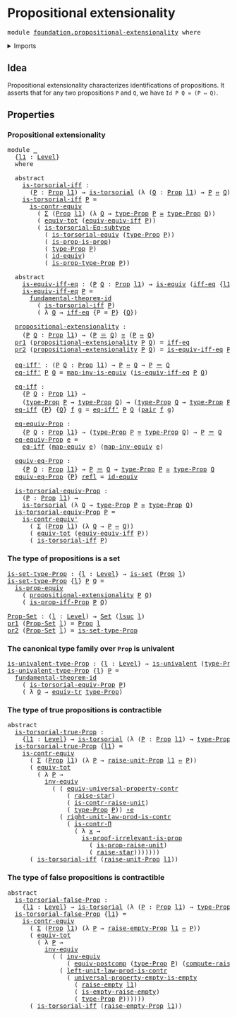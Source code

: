 # Propositional extensionality

<pre class="Agda"><a id="41" class="Keyword">module</a> <a id="48" href="foundation.propositional-extensionality.html" class="Module">foundation.propositional-extensionality</a> <a id="88" class="Keyword">where</a>
</pre>
<details><summary>Imports</summary>

<pre class="Agda"><a id="144" class="Keyword">open</a> <a id="149" class="Keyword">import</a> <a id="156" href="foundation.dependent-pair-types.html" class="Module">foundation.dependent-pair-types</a>
<a id="188" class="Keyword">open</a> <a id="193" class="Keyword">import</a> <a id="200" href="foundation.empty-types.html" class="Module">foundation.empty-types</a>
<a id="223" class="Keyword">open</a> <a id="228" class="Keyword">import</a> <a id="235" href="foundation.fundamental-theorem-of-identity-types.html" class="Module">foundation.fundamental-theorem-of-identity-types</a>
<a id="284" class="Keyword">open</a> <a id="289" class="Keyword">import</a> <a id="296" href="foundation.logical-equivalences.html" class="Module">foundation.logical-equivalences</a>
<a id="328" class="Keyword">open</a> <a id="333" class="Keyword">import</a> <a id="340" href="foundation.negation.html" class="Module">foundation.negation</a>
<a id="360" class="Keyword">open</a> <a id="365" class="Keyword">import</a> <a id="372" href="foundation.postcomposition-functions.html" class="Module">foundation.postcomposition-functions</a>
<a id="409" class="Keyword">open</a> <a id="414" class="Keyword">import</a> <a id="421" href="foundation.raising-universe-levels.html" class="Module">foundation.raising-universe-levels</a>
<a id="456" class="Keyword">open</a> <a id="461" class="Keyword">import</a> <a id="468" href="foundation.subtype-identity-principle.html" class="Module">foundation.subtype-identity-principle</a>
<a id="506" class="Keyword">open</a> <a id="511" class="Keyword">import</a> <a id="518" href="foundation.transport-along-identifications.html" class="Module">foundation.transport-along-identifications</a>
<a id="561" class="Keyword">open</a> <a id="566" class="Keyword">import</a> <a id="573" href="foundation.type-arithmetic-cartesian-product-types.html" class="Module">foundation.type-arithmetic-cartesian-product-types</a>
<a id="624" class="Keyword">open</a> <a id="629" class="Keyword">import</a> <a id="636" href="foundation.unit-type.html" class="Module">foundation.unit-type</a>
<a id="657" class="Keyword">open</a> <a id="662" class="Keyword">import</a> <a id="669" href="foundation.univalence.html" class="Module">foundation.univalence</a>
<a id="691" class="Keyword">open</a> <a id="696" class="Keyword">import</a> <a id="703" href="foundation.univalent-type-families.html" class="Module">foundation.univalent-type-families</a>
<a id="738" class="Keyword">open</a> <a id="743" class="Keyword">import</a> <a id="750" href="foundation.universal-property-contractible-types.html" class="Module">foundation.universal-property-contractible-types</a>
<a id="799" class="Keyword">open</a> <a id="804" class="Keyword">import</a> <a id="811" href="foundation.universal-property-empty-type.html" class="Module">foundation.universal-property-empty-type</a>
<a id="852" class="Keyword">open</a> <a id="857" class="Keyword">import</a> <a id="864" href="foundation.universe-levels.html" class="Module">foundation.universe-levels</a>

<a id="892" class="Keyword">open</a> <a id="897" class="Keyword">import</a> <a id="904" href="foundation-core.contractible-types.html" class="Module">foundation-core.contractible-types</a>
<a id="939" class="Keyword">open</a> <a id="944" class="Keyword">import</a> <a id="951" href="foundation-core.equivalences.html" class="Module">foundation-core.equivalences</a>
<a id="980" class="Keyword">open</a> <a id="985" class="Keyword">import</a> <a id="992" href="foundation-core.functoriality-dependent-pair-types.html" class="Module">foundation-core.functoriality-dependent-pair-types</a>
<a id="1043" class="Keyword">open</a> <a id="1048" class="Keyword">import</a> <a id="1055" href="foundation-core.identity-types.html" class="Module">foundation-core.identity-types</a>
<a id="1086" class="Keyword">open</a> <a id="1091" class="Keyword">import</a> <a id="1098" href="foundation-core.propositions.html" class="Module">foundation-core.propositions</a>
<a id="1127" class="Keyword">open</a> <a id="1132" class="Keyword">import</a> <a id="1139" href="foundation-core.sets.html" class="Module">foundation-core.sets</a>
<a id="1160" class="Keyword">open</a> <a id="1165" class="Keyword">import</a> <a id="1172" href="foundation-core.torsorial-type-families.html" class="Module">foundation-core.torsorial-type-families</a>
</pre>
</details>

## Idea

Propositional extensionality characterizes identifications of propositions. It
asserts that for any two propositions `P` and `Q`, we have `Id P Q ≃ (P ⇔ Q)`.

## Properties

### Propositional extensionality

<pre class="Agda"><a id="1454" class="Keyword">module</a> <a id="1461" href="foundation.propositional-extensionality.html#1461" class="Module">_</a>
  <a id="1465" class="Symbol">{</a><a id="1466" href="foundation.propositional-extensionality.html#1466" class="Bound">l1</a> <a id="1469" class="Symbol">:</a> <a id="1471" href="Agda.Primitive.html#742" class="Postulate">Level</a><a id="1476" class="Symbol">}</a>
  <a id="1480" class="Keyword">where</a>

  <a id="1489" class="Keyword">abstract</a>
    <a id="1502" href="foundation.propositional-extensionality.html#1502" class="Function">is-torsorial-iff</a> <a id="1519" class="Symbol">:</a>
      <a id="1527" class="Symbol">(</a><a id="1528" href="foundation.propositional-extensionality.html#1528" class="Bound">P</a> <a id="1530" class="Symbol">:</a> <a id="1532" href="foundation-core.propositions.html#949" class="Function">Prop</a> <a id="1537" href="foundation.propositional-extensionality.html#1466" class="Bound">l1</a><a id="1539" class="Symbol">)</a> <a id="1541" class="Symbol">→</a> <a id="1543" href="foundation-core.torsorial-type-families.html#1012" class="Function">is-torsorial</a> <a id="1556" class="Symbol">(λ</a> <a id="1559" class="Symbol">(</a><a id="1560" href="foundation.propositional-extensionality.html#1560" class="Bound">Q</a> <a id="1562" class="Symbol">:</a> <a id="1564" href="foundation-core.propositions.html#949" class="Function">Prop</a> <a id="1569" href="foundation.propositional-extensionality.html#1466" class="Bound">l1</a><a id="1571" class="Symbol">)</a> <a id="1573" class="Symbol">→</a> <a id="1575" href="foundation.propositional-extensionality.html#1528" class="Bound">P</a> <a id="1577" href="foundation.logical-equivalences.html#2085" class="Function Operator">⇔</a> <a id="1579" href="foundation.propositional-extensionality.html#1560" class="Bound">Q</a><a id="1580" class="Symbol">)</a>
    <a id="1586" href="foundation.propositional-extensionality.html#1502" class="Function">is-torsorial-iff</a> <a id="1603" href="foundation.propositional-extensionality.html#1603" class="Bound">P</a> <a id="1605" class="Symbol">=</a>
      <a id="1613" href="foundation-core.contractible-types.html#3616" class="Function">is-contr-equiv</a>
        <a id="1636" class="Symbol">(</a> <a id="1638" href="foundation.dependent-pair-types.html#505" class="Record">Σ</a> <a id="1640" class="Symbol">(</a><a id="1641" href="foundation-core.propositions.html#949" class="Function">Prop</a> <a id="1646" href="foundation.propositional-extensionality.html#1466" class="Bound">l1</a><a id="1648" class="Symbol">)</a> <a id="1650" class="Symbol">(λ</a> <a id="1653" href="foundation.propositional-extensionality.html#1653" class="Bound">Q</a> <a id="1655" class="Symbol">→</a> <a id="1657" href="foundation-core.propositions.html#1045" class="Function">type-Prop</a> <a id="1667" href="foundation.propositional-extensionality.html#1603" class="Bound">P</a> <a id="1669" href="foundation-core.equivalences.html#2669" class="Function Operator">≃</a> <a id="1671" href="foundation-core.propositions.html#1045" class="Function">type-Prop</a> <a id="1681" href="foundation.propositional-extensionality.html#1653" class="Bound">Q</a><a id="1682" class="Symbol">))</a>
        <a id="1693" class="Symbol">(</a> <a id="1695" href="foundation-core.functoriality-dependent-pair-types.html#6989" class="Function">equiv-tot</a> <a id="1705" class="Symbol">(</a><a id="1706" href="foundation.logical-equivalences.html#5125" class="Function">equiv-equiv-iff</a> <a id="1722" href="foundation.propositional-extensionality.html#1603" class="Bound">P</a><a id="1723" class="Symbol">))</a>
        <a id="1734" class="Symbol">(</a> <a id="1736" href="foundation.subtype-identity-principle.html#1328" class="Function">is-torsorial-Eq-subtype</a>
          <a id="1770" class="Symbol">(</a> <a id="1772" href="foundation.univalence.html#3061" class="Function">is-torsorial-equiv</a> <a id="1791" class="Symbol">(</a><a id="1792" href="foundation-core.propositions.html#1045" class="Function">type-Prop</a> <a id="1802" href="foundation.propositional-extensionality.html#1603" class="Bound">P</a><a id="1803" class="Symbol">))</a>
          <a id="1816" class="Symbol">(</a> <a id="1818" href="foundation-core.propositions.html#10171" class="Function">is-prop-is-prop</a><a id="1833" class="Symbol">)</a>
          <a id="1845" class="Symbol">(</a> <a id="1847" href="foundation-core.propositions.html#1045" class="Function">type-Prop</a> <a id="1857" href="foundation.propositional-extensionality.html#1603" class="Bound">P</a><a id="1858" class="Symbol">)</a>
          <a id="1870" class="Symbol">(</a> <a id="1872" href="foundation-core.equivalences.html#4037" class="Function">id-equiv</a><a id="1880" class="Symbol">)</a>
          <a id="1892" class="Symbol">(</a> <a id="1894" href="foundation-core.propositions.html#1109" class="Function">is-prop-type-Prop</a> <a id="1912" href="foundation.propositional-extensionality.html#1603" class="Bound">P</a><a id="1913" class="Symbol">))</a>

  <a id="1919" class="Keyword">abstract</a>
    <a id="1932" href="foundation.propositional-extensionality.html#1932" class="Function">is-equiv-iff-eq</a> <a id="1948" class="Symbol">:</a> <a id="1950" class="Symbol">(</a><a id="1951" href="foundation.propositional-extensionality.html#1951" class="Bound">P</a> <a id="1953" href="foundation.propositional-extensionality.html#1953" class="Bound">Q</a> <a id="1955" class="Symbol">:</a> <a id="1957" href="foundation-core.propositions.html#949" class="Function">Prop</a> <a id="1962" href="foundation.propositional-extensionality.html#1466" class="Bound">l1</a><a id="1964" class="Symbol">)</a> <a id="1966" class="Symbol">→</a> <a id="1968" href="foundation-core.equivalences.html#1647" class="Function">is-equiv</a> <a id="1977" class="Symbol">(</a><a id="1978" href="foundation.logical-equivalences.html#4679" class="Function">iff-eq</a> <a id="1985" class="Symbol">{</a><a id="1986" href="foundation.propositional-extensionality.html#1466" class="Bound">l1</a><a id="1988" class="Symbol">}</a> <a id="1990" class="Symbol">{</a><a id="1991" href="foundation.propositional-extensionality.html#1951" class="Bound">P</a><a id="1992" class="Symbol">}</a> <a id="1994" class="Symbol">{</a><a id="1995" href="foundation.propositional-extensionality.html#1953" class="Bound">Q</a><a id="1996" class="Symbol">})</a>
    <a id="2003" href="foundation.propositional-extensionality.html#1932" class="Function">is-equiv-iff-eq</a> <a id="2019" href="foundation.propositional-extensionality.html#2019" class="Bound">P</a> <a id="2021" class="Symbol">=</a>
      <a id="2029" href="foundation.fundamental-theorem-of-identity-types.html#1950" class="Function">fundamental-theorem-id</a>
        <a id="2060" class="Symbol">(</a> <a id="2062" href="foundation.propositional-extensionality.html#1502" class="Function">is-torsorial-iff</a> <a id="2079" href="foundation.propositional-extensionality.html#2019" class="Bound">P</a><a id="2080" class="Symbol">)</a>
        <a id="2090" class="Symbol">(</a> <a id="2092" class="Symbol">λ</a> <a id="2094" href="foundation.propositional-extensionality.html#2094" class="Bound">Q</a> <a id="2096" class="Symbol">→</a> <a id="2098" href="foundation.logical-equivalences.html#4679" class="Function">iff-eq</a> <a id="2105" class="Symbol">{</a><a id="2106" class="Argument">P</a> <a id="2108" class="Symbol">=</a> <a id="2110" href="foundation.propositional-extensionality.html#2019" class="Bound">P</a><a id="2111" class="Symbol">}</a> <a id="2113" class="Symbol">{</a><a id="2114" href="foundation.propositional-extensionality.html#2094" class="Bound">Q</a><a id="2115" class="Symbol">})</a>

  <a id="2121" href="foundation.propositional-extensionality.html#2121" class="Function">propositional-extensionality</a> <a id="2150" class="Symbol">:</a>
    <a id="2156" class="Symbol">(</a><a id="2157" href="foundation.propositional-extensionality.html#2157" class="Bound">P</a> <a id="2159" href="foundation.propositional-extensionality.html#2159" class="Bound">Q</a> <a id="2161" class="Symbol">:</a> <a id="2163" href="foundation-core.propositions.html#949" class="Function">Prop</a> <a id="2168" href="foundation.propositional-extensionality.html#1466" class="Bound">l1</a><a id="2170" class="Symbol">)</a> <a id="2172" class="Symbol">→</a> <a id="2174" class="Symbol">(</a><a id="2175" href="foundation.propositional-extensionality.html#2157" class="Bound">P</a> <a id="2177" href="foundation-core.identity-types.html#1953" class="Function Operator">＝</a> <a id="2179" href="foundation.propositional-extensionality.html#2159" class="Bound">Q</a><a id="2180" class="Symbol">)</a> <a id="2182" href="foundation-core.equivalences.html#2669" class="Function Operator">≃</a> <a id="2184" class="Symbol">(</a><a id="2185" href="foundation.propositional-extensionality.html#2157" class="Bound">P</a> <a id="2187" href="foundation.logical-equivalences.html#2085" class="Function Operator">⇔</a> <a id="2189" href="foundation.propositional-extensionality.html#2159" class="Bound">Q</a><a id="2190" class="Symbol">)</a>
  <a id="2194" href="foundation.dependent-pair-types.html#603" class="Field">pr1</a> <a id="2198" class="Symbol">(</a><a id="2199" href="foundation.propositional-extensionality.html#2121" class="Function">propositional-extensionality</a> <a id="2228" href="foundation.propositional-extensionality.html#2228" class="Bound">P</a> <a id="2230" href="foundation.propositional-extensionality.html#2230" class="Bound">Q</a><a id="2231" class="Symbol">)</a> <a id="2233" class="Symbol">=</a> <a id="2235" href="foundation.logical-equivalences.html#4679" class="Function">iff-eq</a>
  <a id="2244" href="foundation.dependent-pair-types.html#615" class="Field">pr2</a> <a id="2248" class="Symbol">(</a><a id="2249" href="foundation.propositional-extensionality.html#2121" class="Function">propositional-extensionality</a> <a id="2278" href="foundation.propositional-extensionality.html#2278" class="Bound">P</a> <a id="2280" href="foundation.propositional-extensionality.html#2280" class="Bound">Q</a><a id="2281" class="Symbol">)</a> <a id="2283" class="Symbol">=</a> <a id="2285" href="foundation.propositional-extensionality.html#1932" class="Function">is-equiv-iff-eq</a> <a id="2301" href="foundation.propositional-extensionality.html#2278" class="Bound">P</a> <a id="2303" href="foundation.propositional-extensionality.html#2280" class="Bound">Q</a>

  <a id="2308" href="foundation.propositional-extensionality.html#2308" class="Function">eq-iff&#39;</a> <a id="2316" class="Symbol">:</a> <a id="2318" class="Symbol">(</a><a id="2319" href="foundation.propositional-extensionality.html#2319" class="Bound">P</a> <a id="2321" href="foundation.propositional-extensionality.html#2321" class="Bound">Q</a> <a id="2323" class="Symbol">:</a> <a id="2325" href="foundation-core.propositions.html#949" class="Function">Prop</a> <a id="2330" href="foundation.propositional-extensionality.html#1466" class="Bound">l1</a><a id="2332" class="Symbol">)</a> <a id="2334" class="Symbol">→</a> <a id="2336" href="foundation.propositional-extensionality.html#2319" class="Bound">P</a> <a id="2338" href="foundation.logical-equivalences.html#2085" class="Function Operator">⇔</a> <a id="2340" href="foundation.propositional-extensionality.html#2321" class="Bound">Q</a> <a id="2342" class="Symbol">→</a> <a id="2344" href="foundation.propositional-extensionality.html#2319" class="Bound">P</a> <a id="2346" href="foundation-core.identity-types.html#1953" class="Function Operator">＝</a> <a id="2348" href="foundation.propositional-extensionality.html#2321" class="Bound">Q</a>
  <a id="2352" href="foundation.propositional-extensionality.html#2308" class="Function">eq-iff&#39;</a> <a id="2360" href="foundation.propositional-extensionality.html#2360" class="Bound">P</a> <a id="2362" href="foundation.propositional-extensionality.html#2362" class="Bound">Q</a> <a id="2364" class="Symbol">=</a> <a id="2366" href="foundation-core.equivalences.html#6669" class="Function">map-inv-is-equiv</a> <a id="2383" class="Symbol">(</a><a id="2384" href="foundation.propositional-extensionality.html#1932" class="Function">is-equiv-iff-eq</a> <a id="2400" href="foundation.propositional-extensionality.html#2360" class="Bound">P</a> <a id="2402" href="foundation.propositional-extensionality.html#2362" class="Bound">Q</a><a id="2403" class="Symbol">)</a>

  <a id="2408" href="foundation.propositional-extensionality.html#2408" class="Function">eq-iff</a> <a id="2415" class="Symbol">:</a>
    <a id="2421" class="Symbol">{</a><a id="2422" href="foundation.propositional-extensionality.html#2422" class="Bound">P</a> <a id="2424" href="foundation.propositional-extensionality.html#2424" class="Bound">Q</a> <a id="2426" class="Symbol">:</a> <a id="2428" href="foundation-core.propositions.html#949" class="Function">Prop</a> <a id="2433" href="foundation.propositional-extensionality.html#1466" class="Bound">l1</a><a id="2435" class="Symbol">}</a> <a id="2437" class="Symbol">→</a>
    <a id="2443" class="Symbol">(</a><a id="2444" href="foundation-core.propositions.html#1045" class="Function">type-Prop</a> <a id="2454" href="foundation.propositional-extensionality.html#2422" class="Bound">P</a> <a id="2456" class="Symbol">→</a> <a id="2458" href="foundation-core.propositions.html#1045" class="Function">type-Prop</a> <a id="2468" href="foundation.propositional-extensionality.html#2424" class="Bound">Q</a><a id="2469" class="Symbol">)</a> <a id="2471" class="Symbol">→</a> <a id="2473" class="Symbol">(</a><a id="2474" href="foundation-core.propositions.html#1045" class="Function">type-Prop</a> <a id="2484" href="foundation.propositional-extensionality.html#2424" class="Bound">Q</a> <a id="2486" class="Symbol">→</a> <a id="2488" href="foundation-core.propositions.html#1045" class="Function">type-Prop</a> <a id="2498" href="foundation.propositional-extensionality.html#2422" class="Bound">P</a><a id="2499" class="Symbol">)</a> <a id="2501" class="Symbol">→</a> <a id="2503" href="foundation.propositional-extensionality.html#2422" class="Bound">P</a> <a id="2505" href="foundation-core.identity-types.html#1953" class="Function Operator">＝</a> <a id="2507" href="foundation.propositional-extensionality.html#2424" class="Bound">Q</a>
  <a id="2511" href="foundation.propositional-extensionality.html#2408" class="Function">eq-iff</a> <a id="2518" class="Symbol">{</a><a id="2519" href="foundation.propositional-extensionality.html#2519" class="Bound">P</a><a id="2520" class="Symbol">}</a> <a id="2522" class="Symbol">{</a><a id="2523" href="foundation.propositional-extensionality.html#2523" class="Bound">Q</a><a id="2524" class="Symbol">}</a> <a id="2526" href="foundation.propositional-extensionality.html#2526" class="Bound">f</a> <a id="2528" href="foundation.propositional-extensionality.html#2528" class="Bound">g</a> <a id="2530" class="Symbol">=</a> <a id="2532" href="foundation.propositional-extensionality.html#2308" class="Function">eq-iff&#39;</a> <a id="2540" href="foundation.propositional-extensionality.html#2519" class="Bound">P</a> <a id="2542" href="foundation.propositional-extensionality.html#2523" class="Bound">Q</a> <a id="2544" class="Symbol">(</a><a id="2545" href="foundation.dependent-pair-types.html#586" class="InductiveConstructor">pair</a> <a id="2550" href="foundation.propositional-extensionality.html#2526" class="Bound">f</a> <a id="2552" href="foundation.propositional-extensionality.html#2528" class="Bound">g</a><a id="2553" class="Symbol">)</a>

  <a id="2558" href="foundation.propositional-extensionality.html#2558" class="Function">eq-equiv-Prop</a> <a id="2572" class="Symbol">:</a>
    <a id="2578" class="Symbol">{</a><a id="2579" href="foundation.propositional-extensionality.html#2579" class="Bound">P</a> <a id="2581" href="foundation.propositional-extensionality.html#2581" class="Bound">Q</a> <a id="2583" class="Symbol">:</a> <a id="2585" href="foundation-core.propositions.html#949" class="Function">Prop</a> <a id="2590" href="foundation.propositional-extensionality.html#1466" class="Bound">l1</a><a id="2592" class="Symbol">}</a> <a id="2594" class="Symbol">→</a> <a id="2596" class="Symbol">(</a><a id="2597" href="foundation-core.propositions.html#1045" class="Function">type-Prop</a> <a id="2607" href="foundation.propositional-extensionality.html#2579" class="Bound">P</a> <a id="2609" href="foundation-core.equivalences.html#2669" class="Function Operator">≃</a> <a id="2611" href="foundation-core.propositions.html#1045" class="Function">type-Prop</a> <a id="2621" href="foundation.propositional-extensionality.html#2581" class="Bound">Q</a><a id="2622" class="Symbol">)</a> <a id="2624" class="Symbol">→</a> <a id="2626" href="foundation.propositional-extensionality.html#2579" class="Bound">P</a> <a id="2628" href="foundation-core.identity-types.html#1953" class="Function Operator">＝</a> <a id="2630" href="foundation.propositional-extensionality.html#2581" class="Bound">Q</a>
  <a id="2634" href="foundation.propositional-extensionality.html#2558" class="Function">eq-equiv-Prop</a> <a id="2648" href="foundation.propositional-extensionality.html#2648" class="Bound">e</a> <a id="2650" class="Symbol">=</a>
    <a id="2656" href="foundation.propositional-extensionality.html#2408" class="Function">eq-iff</a> <a id="2663" class="Symbol">(</a><a id="2664" href="foundation-core.equivalences.html#2869" class="Function">map-equiv</a> <a id="2674" href="foundation.propositional-extensionality.html#2648" class="Bound">e</a><a id="2675" class="Symbol">)</a> <a id="2677" class="Symbol">(</a><a id="2678" href="foundation-core.equivalences.html#7679" class="Function">map-inv-equiv</a> <a id="2692" href="foundation.propositional-extensionality.html#2648" class="Bound">e</a><a id="2693" class="Symbol">)</a>

  <a id="2698" href="foundation.propositional-extensionality.html#2698" class="Function">equiv-eq-Prop</a> <a id="2712" class="Symbol">:</a>
    <a id="2718" class="Symbol">{</a><a id="2719" href="foundation.propositional-extensionality.html#2719" class="Bound">P</a> <a id="2721" href="foundation.propositional-extensionality.html#2721" class="Bound">Q</a> <a id="2723" class="Symbol">:</a> <a id="2725" href="foundation-core.propositions.html#949" class="Function">Prop</a> <a id="2730" href="foundation.propositional-extensionality.html#1466" class="Bound">l1</a><a id="2732" class="Symbol">}</a> <a id="2734" class="Symbol">→</a> <a id="2736" href="foundation.propositional-extensionality.html#2719" class="Bound">P</a> <a id="2738" href="foundation-core.identity-types.html#1953" class="Function Operator">＝</a> <a id="2740" href="foundation.propositional-extensionality.html#2721" class="Bound">Q</a> <a id="2742" class="Symbol">→</a> <a id="2744" href="foundation-core.propositions.html#1045" class="Function">type-Prop</a> <a id="2754" href="foundation.propositional-extensionality.html#2719" class="Bound">P</a> <a id="2756" href="foundation-core.equivalences.html#2669" class="Function Operator">≃</a> <a id="2758" href="foundation-core.propositions.html#1045" class="Function">type-Prop</a> <a id="2768" href="foundation.propositional-extensionality.html#2721" class="Bound">Q</a>
  <a id="2772" href="foundation.propositional-extensionality.html#2698" class="Function">equiv-eq-Prop</a> <a id="2786" class="Symbol">{</a><a id="2787" href="foundation.propositional-extensionality.html#2787" class="Bound">P</a><a id="2788" class="Symbol">}</a> <a id="2790" href="foundation-core.identity-types.html#1922" class="InductiveConstructor">refl</a> <a id="2795" class="Symbol">=</a> <a id="2797" href="foundation-core.equivalences.html#4037" class="Function">id-equiv</a>

  <a id="2809" href="foundation.propositional-extensionality.html#2809" class="Function">is-torsorial-equiv-Prop</a> <a id="2833" class="Symbol">:</a>
    <a id="2839" class="Symbol">(</a><a id="2840" href="foundation.propositional-extensionality.html#2840" class="Bound">P</a> <a id="2842" class="Symbol">:</a> <a id="2844" href="foundation-core.propositions.html#949" class="Function">Prop</a> <a id="2849" href="foundation.propositional-extensionality.html#1466" class="Bound">l1</a><a id="2851" class="Symbol">)</a> <a id="2853" class="Symbol">→</a>
    <a id="2859" href="foundation-core.torsorial-type-families.html#1012" class="Function">is-torsorial</a> <a id="2872" class="Symbol">(λ</a> <a id="2875" href="foundation.propositional-extensionality.html#2875" class="Bound">Q</a> <a id="2877" class="Symbol">→</a> <a id="2879" href="foundation-core.propositions.html#1045" class="Function">type-Prop</a> <a id="2889" href="foundation.propositional-extensionality.html#2840" class="Bound">P</a> <a id="2891" href="foundation-core.equivalences.html#2669" class="Function Operator">≃</a> <a id="2893" href="foundation-core.propositions.html#1045" class="Function">type-Prop</a> <a id="2903" href="foundation.propositional-extensionality.html#2875" class="Bound">Q</a><a id="2904" class="Symbol">)</a>
  <a id="2908" href="foundation.propositional-extensionality.html#2809" class="Function">is-torsorial-equiv-Prop</a> <a id="2932" href="foundation.propositional-extensionality.html#2932" class="Bound">P</a> <a id="2934" class="Symbol">=</a>
    <a id="2940" href="foundation-core.contractible-types.html#4125" class="Function">is-contr-equiv&#39;</a>
      <a id="2962" class="Symbol">(</a> <a id="2964" href="foundation.dependent-pair-types.html#505" class="Record">Σ</a> <a id="2966" class="Symbol">(</a><a id="2967" href="foundation-core.propositions.html#949" class="Function">Prop</a> <a id="2972" href="foundation.propositional-extensionality.html#1466" class="Bound">l1</a><a id="2974" class="Symbol">)</a> <a id="2976" class="Symbol">(λ</a> <a id="2979" href="foundation.propositional-extensionality.html#2979" class="Bound">Q</a> <a id="2981" class="Symbol">→</a> <a id="2983" href="foundation.propositional-extensionality.html#2932" class="Bound">P</a> <a id="2985" href="foundation.logical-equivalences.html#2085" class="Function Operator">⇔</a> <a id="2987" href="foundation.propositional-extensionality.html#2979" class="Bound">Q</a><a id="2988" class="Symbol">))</a>
      <a id="2997" class="Symbol">(</a> <a id="2999" href="foundation-core.functoriality-dependent-pair-types.html#6989" class="Function">equiv-tot</a> <a id="3009" class="Symbol">(</a><a id="3010" href="foundation.logical-equivalences.html#5125" class="Function">equiv-equiv-iff</a> <a id="3026" href="foundation.propositional-extensionality.html#2932" class="Bound">P</a><a id="3027" class="Symbol">))</a>
      <a id="3036" class="Symbol">(</a> <a id="3038" href="foundation.propositional-extensionality.html#1502" class="Function">is-torsorial-iff</a> <a id="3055" href="foundation.propositional-extensionality.html#2932" class="Bound">P</a><a id="3056" class="Symbol">)</a>
</pre>
### The type of propositions is a set

<pre class="Agda"><a id="is-set-type-Prop"></a><a id="3110" href="foundation.propositional-extensionality.html#3110" class="Function">is-set-type-Prop</a> <a id="3127" class="Symbol">:</a> <a id="3129" class="Symbol">{</a><a id="3130" href="foundation.propositional-extensionality.html#3130" class="Bound">l</a> <a id="3132" class="Symbol">:</a> <a id="3134" href="Agda.Primitive.html#742" class="Postulate">Level</a><a id="3139" class="Symbol">}</a> <a id="3141" class="Symbol">→</a> <a id="3143" href="foundation-core.sets.html#614" class="Function">is-set</a> <a id="3150" class="Symbol">(</a><a id="3151" href="foundation-core.propositions.html#949" class="Function">Prop</a> <a id="3156" href="foundation.propositional-extensionality.html#3130" class="Bound">l</a><a id="3157" class="Symbol">)</a>
<a id="3159" href="foundation.propositional-extensionality.html#3110" class="Function">is-set-type-Prop</a> <a id="3176" class="Symbol">{</a><a id="3177" href="foundation.propositional-extensionality.html#3177" class="Bound">l</a><a id="3178" class="Symbol">}</a> <a id="3180" href="foundation.propositional-extensionality.html#3180" class="Bound">P</a> <a id="3182" href="foundation.propositional-extensionality.html#3182" class="Bound">Q</a> <a id="3184" class="Symbol">=</a>
  <a id="3188" href="foundation-core.propositions.html#4068" class="Function">is-prop-equiv</a>
    <a id="3206" class="Symbol">(</a> <a id="3208" href="foundation.propositional-extensionality.html#2121" class="Function">propositional-extensionality</a> <a id="3237" href="foundation.propositional-extensionality.html#3180" class="Bound">P</a> <a id="3239" href="foundation.propositional-extensionality.html#3182" class="Bound">Q</a><a id="3240" class="Symbol">)</a>
    <a id="3246" class="Symbol">(</a> <a id="3248" href="foundation.logical-equivalences.html#1788" class="Function">is-prop-iff-Prop</a> <a id="3265" href="foundation.propositional-extensionality.html#3180" class="Bound">P</a> <a id="3267" href="foundation.propositional-extensionality.html#3182" class="Bound">Q</a><a id="3268" class="Symbol">)</a>

<a id="Prop-Set"></a><a id="3271" href="foundation.propositional-extensionality.html#3271" class="Function">Prop-Set</a> <a id="3280" class="Symbol">:</a> <a id="3282" class="Symbol">(</a><a id="3283" href="foundation.propositional-extensionality.html#3283" class="Bound">l</a> <a id="3285" class="Symbol">:</a> <a id="3287" href="Agda.Primitive.html#742" class="Postulate">Level</a><a id="3292" class="Symbol">)</a> <a id="3294" class="Symbol">→</a> <a id="3296" href="foundation-core.sets.html#689" class="Function">Set</a> <a id="3300" class="Symbol">(</a><a id="3301" href="Agda.Primitive.html#931" class="Primitive">lsuc</a> <a id="3306" href="foundation.propositional-extensionality.html#3283" class="Bound">l</a><a id="3307" class="Symbol">)</a>
<a id="3309" href="foundation.dependent-pair-types.html#603" class="Field">pr1</a> <a id="3313" class="Symbol">(</a><a id="3314" href="foundation.propositional-extensionality.html#3271" class="Function">Prop-Set</a> <a id="3323" href="foundation.propositional-extensionality.html#3323" class="Bound">l</a><a id="3324" class="Symbol">)</a> <a id="3326" class="Symbol">=</a> <a id="3328" href="foundation-core.propositions.html#949" class="Function">Prop</a> <a id="3333" href="foundation.propositional-extensionality.html#3323" class="Bound">l</a>
<a id="3335" href="foundation.dependent-pair-types.html#615" class="Field">pr2</a> <a id="3339" class="Symbol">(</a><a id="3340" href="foundation.propositional-extensionality.html#3271" class="Function">Prop-Set</a> <a id="3349" href="foundation.propositional-extensionality.html#3349" class="Bound">l</a><a id="3350" class="Symbol">)</a> <a id="3352" class="Symbol">=</a> <a id="3354" href="foundation.propositional-extensionality.html#3110" class="Function">is-set-type-Prop</a>
</pre>
### The canonical type family over `Prop` is univalent

<pre class="Agda"><a id="is-univalent-type-Prop"></a><a id="3440" href="foundation.propositional-extensionality.html#3440" class="Function">is-univalent-type-Prop</a> <a id="3463" class="Symbol">:</a> <a id="3465" class="Symbol">{</a><a id="3466" href="foundation.propositional-extensionality.html#3466" class="Bound">l</a> <a id="3468" class="Symbol">:</a> <a id="3470" href="Agda.Primitive.html#742" class="Postulate">Level</a><a id="3475" class="Symbol">}</a> <a id="3477" class="Symbol">→</a> <a id="3479" href="foundation.univalent-type-families.html#514" class="Function">is-univalent</a> <a id="3492" class="Symbol">(</a><a id="3493" href="foundation-core.propositions.html#1045" class="Function">type-Prop</a> <a id="3503" class="Symbol">{</a><a id="3504" href="foundation.propositional-extensionality.html#3466" class="Bound">l</a><a id="3505" class="Symbol">})</a>
<a id="3508" href="foundation.propositional-extensionality.html#3440" class="Function">is-univalent-type-Prop</a> <a id="3531" class="Symbol">{</a><a id="3532" href="foundation.propositional-extensionality.html#3532" class="Bound">l</a><a id="3533" class="Symbol">}</a> <a id="3535" href="foundation.propositional-extensionality.html#3535" class="Bound">P</a> <a id="3537" class="Symbol">=</a>
  <a id="3541" href="foundation.fundamental-theorem-of-identity-types.html#1950" class="Function">fundamental-theorem-id</a>
    <a id="3568" class="Symbol">(</a> <a id="3570" href="foundation.propositional-extensionality.html#2809" class="Function">is-torsorial-equiv-Prop</a> <a id="3594" href="foundation.propositional-extensionality.html#3535" class="Bound">P</a><a id="3595" class="Symbol">)</a>
    <a id="3601" class="Symbol">(</a> <a id="3603" class="Symbol">λ</a> <a id="3605" href="foundation.propositional-extensionality.html#3605" class="Bound">Q</a> <a id="3607" class="Symbol">→</a> <a id="3609" href="foundation.transport-along-identifications.html#1450" class="Function">equiv-tr</a> <a id="3618" href="foundation-core.propositions.html#1045" class="Function">type-Prop</a><a id="3627" class="Symbol">)</a>
</pre>
### The type of true propositions is contractible

<pre class="Agda"><a id="3693" class="Keyword">abstract</a>
  <a id="is-torsorial-true-Prop"></a><a id="3704" href="foundation.propositional-extensionality.html#3704" class="Function">is-torsorial-true-Prop</a> <a id="3727" class="Symbol">:</a>
    <a id="3733" class="Symbol">{</a><a id="3734" href="foundation.propositional-extensionality.html#3734" class="Bound">l1</a> <a id="3737" class="Symbol">:</a> <a id="3739" href="Agda.Primitive.html#742" class="Postulate">Level</a><a id="3744" class="Symbol">}</a> <a id="3746" class="Symbol">→</a> <a id="3748" href="foundation-core.torsorial-type-families.html#1012" class="Function">is-torsorial</a> <a id="3761" class="Symbol">(λ</a> <a id="3764" class="Symbol">(</a><a id="3765" href="foundation.propositional-extensionality.html#3765" class="Bound">P</a> <a id="3767" class="Symbol">:</a> <a id="3769" href="foundation-core.propositions.html#949" class="Function">Prop</a> <a id="3774" href="foundation.propositional-extensionality.html#3734" class="Bound">l1</a><a id="3776" class="Symbol">)</a> <a id="3778" class="Symbol">→</a> <a id="3780" href="foundation-core.propositions.html#1045" class="Function">type-Prop</a> <a id="3790" href="foundation.propositional-extensionality.html#3765" class="Bound">P</a><a id="3791" class="Symbol">)</a>
  <a id="3795" href="foundation.propositional-extensionality.html#3704" class="Function">is-torsorial-true-Prop</a> <a id="3818" class="Symbol">{</a><a id="3819" href="foundation.propositional-extensionality.html#3819" class="Bound">l1</a><a id="3821" class="Symbol">}</a> <a id="3823" class="Symbol">=</a>
    <a id="3829" href="foundation-core.contractible-types.html#3616" class="Function">is-contr-equiv</a>
      <a id="3850" class="Symbol">(</a> <a id="3852" href="foundation.dependent-pair-types.html#505" class="Record">Σ</a> <a id="3854" class="Symbol">(</a><a id="3855" href="foundation-core.propositions.html#949" class="Function">Prop</a> <a id="3860" href="foundation.propositional-extensionality.html#3819" class="Bound">l1</a><a id="3862" class="Symbol">)</a> <a id="3864" class="Symbol">(λ</a> <a id="3867" href="foundation.propositional-extensionality.html#3867" class="Bound">P</a> <a id="3869" class="Symbol">→</a> <a id="3871" href="foundation.unit-type.html#3474" class="Function">raise-unit-Prop</a> <a id="3887" href="foundation.propositional-extensionality.html#3819" class="Bound">l1</a> <a id="3890" href="foundation.logical-equivalences.html#2085" class="Function Operator">⇔</a> <a id="3892" href="foundation.propositional-extensionality.html#3867" class="Bound">P</a><a id="3893" class="Symbol">))</a>
      <a id="3902" class="Symbol">(</a> <a id="3904" href="foundation-core.functoriality-dependent-pair-types.html#6989" class="Function">equiv-tot</a>
        <a id="3922" class="Symbol">(</a> <a id="3924" class="Symbol">λ</a> <a id="3926" href="foundation.propositional-extensionality.html#3926" class="Bound">P</a> <a id="3928" class="Symbol">→</a>
          <a id="3940" href="foundation-core.equivalences.html#8468" class="Function">inv-equiv</a>
            <a id="3962" class="Symbol">(</a> <a id="3964" class="Symbol">(</a> <a id="3966" href="foundation.universal-property-contractible-types.html#5023" class="Function">equiv-universal-property-contr</a>
                <a id="4013" class="Symbol">(</a> <a id="4015" href="foundation.unit-type.html#1412" class="Function">raise-star</a><a id="4025" class="Symbol">)</a>
                <a id="4043" class="Symbol">(</a> <a id="4045" href="foundation.unit-type.html#3155" class="Function">is-contr-raise-unit</a><a id="4064" class="Symbol">)</a>
                <a id="4082" class="Symbol">(</a> <a id="4084" href="foundation-core.propositions.html#1045" class="Function">type-Prop</a> <a id="4094" href="foundation.propositional-extensionality.html#3926" class="Bound">P</a><a id="4095" class="Symbol">))</a> <a id="4098" href="foundation-core.equivalences.html#12664" class="Function Operator">∘e</a>
              <a id="4115" class="Symbol">(</a> <a id="4117" href="foundation.type-arithmetic-cartesian-product-types.html#3125" class="Function">right-unit-law-prod-is-contr</a>
                <a id="4162" class="Symbol">(</a> <a id="4164" href="foundation-core.contractible-types.html#8586" class="Function">is-contr-Π</a>
                  <a id="4193" class="Symbol">(</a> <a id="4195" class="Symbol">λ</a> <a id="4197" href="foundation.propositional-extensionality.html#4197" class="Bound">x</a> <a id="4199" class="Symbol">→</a>
                    <a id="4221" href="foundation-core.propositions.html#2591" class="Function">is-proof-irrelevant-is-prop</a>
                      <a id="4271" class="Symbol">(</a> <a id="4273" href="foundation.unit-type.html#3325" class="Function">is-prop-raise-unit</a><a id="4291" class="Symbol">)</a>
                      <a id="4315" class="Symbol">(</a> <a id="4317" href="foundation.unit-type.html#1412" class="Function">raise-star</a><a id="4327" class="Symbol">)))))))</a>
      <a id="4341" class="Symbol">(</a> <a id="4343" href="foundation.propositional-extensionality.html#1502" class="Function">is-torsorial-iff</a> <a id="4360" class="Symbol">(</a><a id="4361" href="foundation.unit-type.html#3474" class="Function">raise-unit-Prop</a> <a id="4377" href="foundation.propositional-extensionality.html#3819" class="Bound">l1</a><a id="4379" class="Symbol">))</a>
</pre>
### The type of false propositions is contractible

<pre class="Agda"><a id="4447" class="Keyword">abstract</a>
  <a id="is-torsorial-false-Prop"></a><a id="4458" href="foundation.propositional-extensionality.html#4458" class="Function">is-torsorial-false-Prop</a> <a id="4482" class="Symbol">:</a>
    <a id="4488" class="Symbol">{</a><a id="4489" href="foundation.propositional-extensionality.html#4489" class="Bound">l1</a> <a id="4492" class="Symbol">:</a> <a id="4494" href="Agda.Primitive.html#742" class="Postulate">Level</a><a id="4499" class="Symbol">}</a> <a id="4501" class="Symbol">→</a> <a id="4503" href="foundation-core.torsorial-type-families.html#1012" class="Function">is-torsorial</a> <a id="4516" class="Symbol">(λ</a> <a id="4519" class="Symbol">(</a><a id="4520" href="foundation.propositional-extensionality.html#4520" class="Bound">P</a> <a id="4522" class="Symbol">:</a> <a id="4524" href="foundation-core.propositions.html#949" class="Function">Prop</a> <a id="4529" href="foundation.propositional-extensionality.html#4489" class="Bound">l1</a><a id="4531" class="Symbol">)</a> <a id="4533" class="Symbol">→</a> <a id="4535" href="foundation-core.propositions.html#1045" class="Function">type-Prop</a> <a id="4545" class="Symbol">(</a><a id="4546" href="foundation.negation.html#901" class="Function">neg-Prop</a> <a id="4555" href="foundation.propositional-extensionality.html#4520" class="Bound">P</a><a id="4556" class="Symbol">))</a>
  <a id="4561" href="foundation.propositional-extensionality.html#4458" class="Function">is-torsorial-false-Prop</a> <a id="4585" class="Symbol">{</a><a id="4586" href="foundation.propositional-extensionality.html#4586" class="Bound">l1</a><a id="4588" class="Symbol">}</a> <a id="4590" class="Symbol">=</a>
    <a id="4596" href="foundation-core.contractible-types.html#3616" class="Function">is-contr-equiv</a>
      <a id="4617" class="Symbol">(</a> <a id="4619" href="foundation.dependent-pair-types.html#505" class="Record">Σ</a> <a id="4621" class="Symbol">(</a><a id="4622" href="foundation-core.propositions.html#949" class="Function">Prop</a> <a id="4627" href="foundation.propositional-extensionality.html#4586" class="Bound">l1</a><a id="4629" class="Symbol">)</a> <a id="4631" class="Symbol">(λ</a> <a id="4634" href="foundation.propositional-extensionality.html#4634" class="Bound">P</a> <a id="4636" class="Symbol">→</a> <a id="4638" href="foundation.empty-types.html#3703" class="Function">raise-empty-Prop</a> <a id="4655" href="foundation.propositional-extensionality.html#4586" class="Bound">l1</a> <a id="4658" href="foundation.logical-equivalences.html#2085" class="Function Operator">⇔</a> <a id="4660" href="foundation.propositional-extensionality.html#4634" class="Bound">P</a><a id="4661" class="Symbol">))</a>
      <a id="4670" class="Symbol">(</a> <a id="4672" href="foundation-core.functoriality-dependent-pair-types.html#6989" class="Function">equiv-tot</a>
        <a id="4690" class="Symbol">(</a> <a id="4692" class="Symbol">λ</a> <a id="4694" href="foundation.propositional-extensionality.html#4694" class="Bound">P</a> <a id="4696" class="Symbol">→</a>
          <a id="4708" href="foundation-core.equivalences.html#8468" class="Function">inv-equiv</a>
            <a id="4730" class="Symbol">(</a> <a id="4732" class="Symbol">(</a> <a id="4734" href="foundation-core.equivalences.html#8468" class="Function">inv-equiv</a>
                <a id="4760" class="Symbol">(</a> <a id="4762" href="foundation.postcomposition-functions.html#6217" class="Function">equiv-postcomp</a> <a id="4777" class="Symbol">(</a><a id="4778" href="foundation-core.propositions.html#1045" class="Function">type-Prop</a> <a id="4788" href="foundation.propositional-extensionality.html#4694" class="Bound">P</a><a id="4789" class="Symbol">)</a> <a id="4791" class="Symbol">(</a><a id="4792" href="foundation.raising-universe-levels.html#1771" class="Function">compute-raise</a> <a id="4806" href="foundation.propositional-extensionality.html#4586" class="Bound">l1</a> <a id="4809" href="foundation-core.empty-types.html#801" class="Datatype">empty</a><a id="4814" class="Symbol">)))</a> <a id="4818" href="foundation-core.equivalences.html#12664" class="Function Operator">∘e</a>
              <a id="4835" class="Symbol">(</a> <a id="4837" href="foundation.type-arithmetic-cartesian-product-types.html#3457" class="Function">left-unit-law-prod-is-contr</a>
                <a id="4881" class="Symbol">(</a> <a id="4883" href="foundation.universal-property-empty-type.html#1807" class="Function">universal-property-empty-is-empty</a>
                  <a id="4935" class="Symbol">(</a> <a id="4937" href="foundation.empty-types.html#1017" class="Function">raise-empty</a> <a id="4949" href="foundation.propositional-extensionality.html#4586" class="Bound">l1</a><a id="4951" class="Symbol">)</a>
                  <a id="4971" class="Symbol">(</a> <a id="4973" href="foundation.empty-types.html#3850" class="Function">is-empty-raise-empty</a><a id="4993" class="Symbol">)</a>
                  <a id="5013" class="Symbol">(</a> <a id="5015" href="foundation-core.propositions.html#1045" class="Function">type-Prop</a> <a id="5025" href="foundation.propositional-extensionality.html#4694" class="Bound">P</a><a id="5026" class="Symbol">))))))</a>
      <a id="5039" class="Symbol">(</a> <a id="5041" href="foundation.propositional-extensionality.html#1502" class="Function">is-torsorial-iff</a> <a id="5058" class="Symbol">(</a><a id="5059" href="foundation.empty-types.html#3703" class="Function">raise-empty-Prop</a> <a id="5076" href="foundation.propositional-extensionality.html#4586" class="Bound">l1</a><a id="5078" class="Symbol">))</a>
</pre>